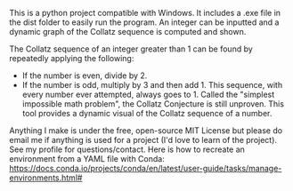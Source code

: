 This is a python project compatible with Windows. It includes a .exe file in the dist folder to easily run the program. An integer can be inputted and a dynamic graph of the Collatz sequence is computed and shown.

The Collatz sequence of an integer greater than 1 can be found by repeatedly applying the following:
- If the number is even, divide by 2.
- If the number is odd, multiply by 3 and then add 1.
This sequence, with every number ever attempted, always goes to 1.  Called the "simplest impossible math problem", the Collatz Conjecture is still unproven.  This tool provides a dynamic visual of the Collatz sequence of a number.

Anything I make is under the free, open-source MIT License but please do email me if anything is used for a project (I'd love to learn of the project). See my profile for questions/contact. Here is how to recreate an environment from a YAML file with Conda: https://docs.conda.io/projects/conda/en/latest/user-guide/tasks/manage-environments.html#
